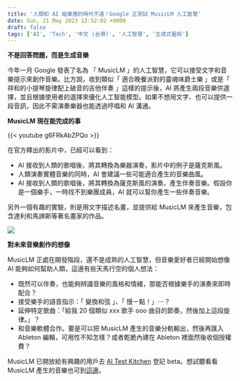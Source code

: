 ```yaml
---
title: '人類和 AI 組樂團的時代不遠！Google 正測試 MusicLM 人工智慧'
date: Sun, 21 May 2023 13:52:02 +0000
draft: false
tags: ['AI', 'Tech', '中文 (台灣)', '人工智慧', '生成式藝術']
---
```


**不是回答問題，而是生成音樂**

今年一月 Google 發表了名為 「 MusicLM 」的人工智慧，它可以接受文字和音樂提示來創作音樂。比方說，收到類似「 適合晚餐派對的靈魂味爵士樂 」或是「 祥和的小提琴旋律配上破音的吉他伴奏 」這樣的提示後，AI 將產生兩段音樂供選擇，並且根據使用者的選擇來優化人工智能模型。如果不想用文字、也可以提供一段音訊，因此不需演奏樂器也能透過哼唱和 AI 溝通。

**MusicLM 現在能完成的事**



{{< youtube g6FRkAbZPQo >}}

在官方釋出的影片中，已經可以看到：

*   AI 接收到人類的歌唱後，將其轉換為樂器演奏，影片中的例子是薩克斯風。
*   人類演奏實體音樂的同時，AI 會建議一些可能適合產生的音樂曲風。
*   AI 接收到人類的歌唱後，將其轉換為薩克斯風的演奏。產生伴奏音樂。假設你是一個樂手，一時找不到樂團成員，AI 就可以幫你產生一些伴奏音樂。

另外一個有趣的實驗，則是用文字描述名畫，並提供給 MusicLM 來產生音樂，包含達利和馬諦斯等著名畫家的作品。

[![](https://www.aphorizm.com/wp-content/uploads/2023/05/Screenshot-2023-05-21-at-9.34.26-PM-1-1024x327.png)](https://google-research.github.io/seanet/musiclm/examples/)

**對未來音樂創作的想像**

MusicLM 正處在開發階段，還不是成熟的人工智慧，但音樂愛好者已經開始想像 AI 能夠如何幫助人類，這邊有些天馬行空的個人想法：

*   既然可以伴奏，也能夠辨識音樂的風格和情緒，那能否根據樂手的演奏來即時配合？
*   接受樂手的語音指示：「 變換和弦 」、「 慢ㄧ點！」⋯？
*   延伸特定歌曲：「給我 20 個類似 xxx 歌手 ooo 曲目的節奏，然後加上這段旋律。」？
*   和音樂軟體合作。要是可以把 MusicLM 產生的音樂分軌輸出，然後再匯入 Ableton 編輯，可用性不知怎樣？或者乾脆內建在 Ableton 裡面然後收個授權費？

MusicLM 已開放給有興趣的用戶去 [AI Test Kitchen](https://aitestkitchen.withgoogle.com/) 登記 beta。想試聽看看 MusicLM 產生的音樂也可到[這邊](https://google-research.github.io/seanet/musiclm/examples/)。